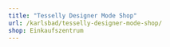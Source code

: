 ```yaml
---
title: "Tesselly Designer Mode Shop"
url: /karlsbad/tesselly-designer-mode-shop/
shop: Einkaufszentrum
---
```

